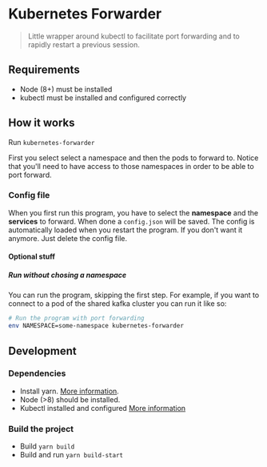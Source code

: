 # Kubernetes Forwarder

> Little wrapper around kubectl to facilitate port forwarding and to rapidly restart a previous session.

## Requirements

- Node (8+) must be installed
- kubectl must be installed and configured correctly

## How it works

Run `kubernetes-forwarder`

First you select select a namespace and then the pods to forward to. Notice that you'll need to have access
to those namespaces in order to be able to port forward.

### Config file

When you first run this program, you have to select the **namespace** and the **services** to forward. When done
a `config.json` will be saved. The config is automatically loaded when you restart the program. If you don't
want it anymore. Just delete the config file.

#### Optional stuff

##### Run without chosing a namespace

You can run the program, skipping the first step. For example, if you want to connect to a pod of the
shared kafka cluster you can run it like so:

```bash
# Run the program with port forwarding
env NAMESPACE=some-namespace kubernetes-forwarder
```

## Development

### Dependencies

- Install yarn. [More information](https://yarnpkg.com/lang/en/docs/install/).
- Node (>8) should be installed.
- Kubectl installed and configured [More information](https://project.rombit.be/wiki/display/DEV/Kubectl+setup)

### Build the project

- Build `yarn build`
- Build and run `yarn build-start`
